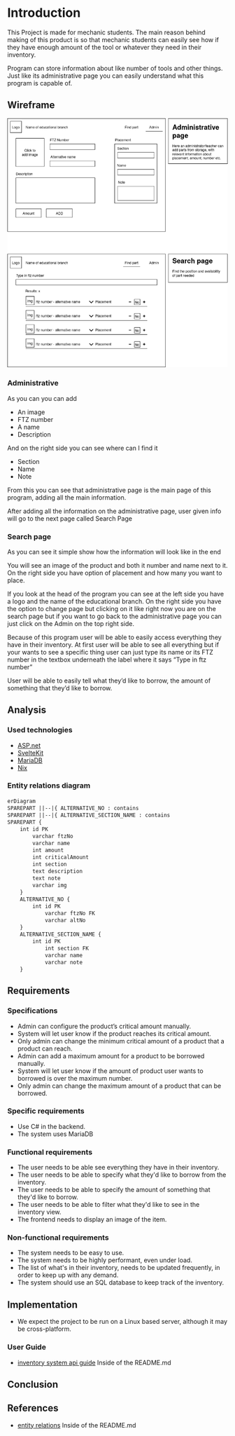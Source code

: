 # Introduction

This Project is made for mechanic students. The main reason behind making of this product is so that mechanic students can easily see how if they have enough amount of the tool or whatever they need in their inventory.

Program can store information about like number of tools and other things. Just like its administrative page you can easily understand what this program is capable of.

## Wireframe

![wireframe](./wireframe.png)

### Administrative

As you can you can add

- An image
- FTZ number
- A name
- Description

And on the right side you can see where can I find it

- Section
- Name
- Note

From this you can see that administrative page is the main page of this program, adding all the main information.

After adding all the information on the administrative page, user given info will go to the next page called Search Page

### Search page

As you can see it simple show how the information will look like in the end

You will see an image of the product and both it number and name next to it. On the right side you have option of placement and how many you want to place.

If you look at the head of the program you can see at the left side you have a logo and the name of the educational branch. On the right side you have the option to change page but clicking on it like right now you are on the search page but if you want to go back to the administrative page you can just click on the Admin on the top right side.

Because of this program user will be able to easily access everything they have in their inventory. At first user will be able to see all everything but if your wants to see a specific thing user can just type its name or its FTZ number in the textbox underneath the label where it says “Type in ftz number”

User will be able to easily tell what they’d like to borrow, the amount of something that they’d like to borrow.

## Analysis

### Used technologies

- [ASP.net](https://dotnet.microsoft.com/en-us/apps/aspnet)
- [SvelteKit](https://kit.svelte.dev)
- [MariaDB](https://mariadb.org)
- [Nix](https://nixos.org)

### Entity relations diagram

```mermaid
erDiagram
SPAREPART ||--|{ ALTERNATIVE_NO : contains
SPAREPART ||--|{ ALTERNATIVE_SECTION_NAME : contains
SPAREPART {
	int id PK
		varchar ftzNo
		varchar name
		int amount
		int criticalAmount
		int section
		text description
		text note
		varchar img
	}
	ALTERNATIVE_NO {
		int id PK
			varchar ftzNo FK
			varchar altNo
	}
	ALTERNATIVE_SECTION_NAME {
		int id PK
			int section FK
			varchar name
			varchar note
	}
```

## Requirements

### Specifications

- Admin can configure the product’s critical amount manually.
- System will let user know if the product reaches its critical amount.
- Only admin can change the minimum critical amount of a product that a product can reach.
- Admin can add a maximum amount for a product to be borrowed manually.
- System will let user know if the amount of product user wants to borrowed is over the maximum number.
- Only admin can change the maximum amount of a product that can be borrowed.

### Specific requirements

- Use C# in the backend.
- The system uses MariaDB

### Functional requirements

- The user needs to be able see everything they have in their inventory.
- The user needs to be able to specify what they'd like to borrow from the inventory.
- The user needs to be able to specify the amount of something that they'd like to borrow.
- The user needs to be able to filter what they'd like to see in the inventory view.
- The frontend needs to display an image of the item.

### Non-functional requirements

- The system needs to be easy to use.
- The system needs to be highly performant, even under load.
- The list of what's in their inventory, needs to be updated frequently, in order to keep up with any demand.
- The system should use an SQL database to keep track of the inventory.

## Implementation

- We expect the project to be run on a Linux based server, although it may be cross-platform.

### User Guide

- [inventory system api guide](../api/README.md) Inside of the README.md

## Conclusion

## References

- [entity relations](../README.md) Inside of the README.md

